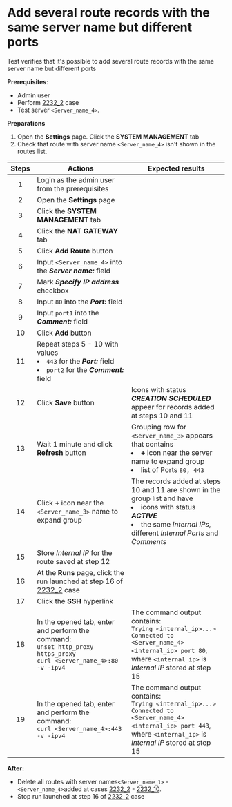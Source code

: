 # Add several route records with the same server name but different ports

Test verifies that it's possible to add several route records with the same server name but different ports

**Prerequisites**:
- Admin user
- Perform [2232_2](2232_2.md) case
- Test server `<Server_name_4>`.

**Preparations**
1. Open the **Settings** page. Click the **SYSTEM MANAGEMENT** tab
2. Check that route with server name `<Server_name_4>` isn't shown in the routes list.

| Steps | Actions | Expected results |
| :---: | --- | --- |
| 1 | Login as the admin user from the prerequisites | |
| 2 | Open the **Settings** page | |
| 3 | Click the **SYSTEM MANAGEMENT** tab | |
| 4 | Click the **NAT GATEWAY** tab | |
| 5 | Click **Add Route** button | |
| 6 | Input `<Server_name_4>` into the ***Server name:*** field |  |
| 7 | Mark ***Specify IP address*** checkbox | |
| 8 | Input `80` into the ***Port:*** field | |
| 9 | Input `port1` into the ***Comment:*** field | |
| 10 | Click **Add** button | |
| 11 | Repeat steps 5 - 10 with values <li>`443` for the ***Port:*** field <li> `port2` for the ***Comment:*** field | |
| 12 | Click **Save** button | Icons with status ***CREATION SCHEDULED*** appear for records added at steps 10 and 11 |
| 13 | Wait 1 minute and click **Refresh** button | Grouping row for `<Server_name_3>` appears that contains <li> **+** icon near the server name to expand group <li> list of Ports `80, 443` |
| 14 | Click **+** icon near the `<Server_name_3>` name to expand group | The records added at steps 10 and 11 are shown in the group list and have <li> icons with status ***ACTIVE*** <li> the same *Internal IPs*, different *Internal Ports* and *Comments* |
| 15 | Store *Internal IP* for the route saved at step 12 | |
| 16 | At the **Runs** page, click the run launched at step 16 of [2232_2](2232_2.md) case| |
| 17 | Click the **SSH** hyperlink | |
| 18 | In the opened tab, enter and perform the command: <br>`unset http_proxy https_proxy` <br> `curl <Server_name_4>:80 -v -ipv4` | The command output contains: <br> `Trying <internal_ip>...>` <br> `Connected to <Server_name_4> <internal_ip> port 80`, <br> where `<internal_ip>` is *Internal IP* stored at step 15 |
| 19 | In the opened tab, enter and perform the command: <br> `curl <Server_name_4>:443 -v -ipv4` | The command output contains: <br> `Trying <internal_ip>...>` <br> `Connected to <Server_name_4> <internal_ip> port 443`, <br> where `<internal_ip>` is *Internal IP* stored at step 15 |

**After:**
- Delete all routes with server names`<Server_name_1>` - `<Server_name_4>`added at cases [2232_2](2232_2.md) - [2232_10](2232_10.md).
- Stop run launched at step 16 of [2232_2](2232_2.md) case  